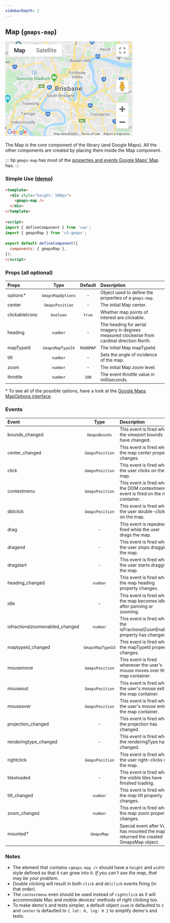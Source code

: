 ```yaml
---
sidebarDepth: 2
---
```


## Map (`gmaps-map`)

<div class="v3-gmaps-screenshot">
  <img src="../img/map.png">
  <p>The Map is the core component of the library (and Google Maps). All the other components are created by placing them inside the Map component.</p>
</div>

::: tip
`gmaps-map` has most of the [properties and events Google Maps' Map](https://developers.google.com/maps/documentation/javascript/reference/map) has.
:::

### Simple Use ([demo](https://vue-bujcvu.stackblitz.io/map))

```html
<template>
  <div style="height: 500px">
    <gmaps-map />
  </div>
</template>

<script>
import { defineComponent } from 'vue';
import { gmapsMap } from 'v3-gmaps';

export default defineComponent({
  components: { gmapsMap },
});
</script>
```

### Props (all optional)

| Props          |       Type        |  Default  | Description                                                                                 |
| :------------- | :---------------: | :-------: | :------------------------------------------------------------------------------------------ |
| options\*      | `GmapsMapOptions` |     -     | Object used to define the properties of a `gmaps-map`.                                      |
| center         |  `GmapsPosition`  |     -     | The initial Map center.                                                                     |
| clickableIcons |     `boolean`     |  `true`   | Whether map points of interest are clickable.                                               |
| heading        |     `number`      |     -     | The heading for aerial imagery in degrees measured clockwise from cardinal direction North. |
| mapTypeId      | `GmapsMapTypeId`  | `ROADMAP` | The initial Map mapTypeId.                                                                  |
| tilt           |     `number`      |     -     | Sets the angle of incidence of the map.                                                     |
| zoom           |     `number`      |     -     | The initial Map zoom level.                                                                 |
| throttle       |     `number`      |   `100`   | The event throttle value in milliseconds.                                                   |

\* To see all of the possible options, have a look at the [Google Maps MapOptions interface](https://developers.google.com/maps/documentation/javascript/reference/map#MapOptions).

### Events

| Event                           |       Type       | Description                                                                           |
| :------------------------------ | :--------------: | :------------------------------------------------------------------------------------ |
| bounds_changed                  |  `GmapsBounds`   | This event is fired when the viewport bounds have changed.                            |
| center_changed                  | `GmapsPosition`  | This event is fired when the map center property changes.                             |
| click                           | `GmapsPosition`  | This event is fired when the user clicks on the map.                                  |
| contextmenu                     | `GmapsPosition`  | This event is fired when the DOM contextmenu event is fired on the map container.     |
| dblclick                        | `GmapsPosition`  | This event is fired when the user double-clicks on the map.                           |
| drag                            |        -         | This event is repeatedly fired while the user drags the map.                          |
| dragend                         |        -         | This event is fired when the user stops dragging the map.                             |
| dragstart                       |        -         | This event is fired when the user starts dragging the map.                            |
| heading_changed                 |     `number`     | This event is fired when the map heading property changes.                            |
| idle                            |        -         | This event is fired when the map becomes idle after panning or zooming.               |
| isfractionalzoomenabled_changed |     `number`     | This event is fired when the isFractionalZoomEnabled property has changed.            |
| maptypeid_changed               | `GmapsMapTypeId` | This event is fired when the mapTypeId property changes.                              |
| mousemove                       | `GmapsPosition`  | This event is fired whenever the user's mouse moves over the map container.           |
| mouseout                        | `GmapsPosition`  | This event is fired when the user's mouse exits the map container.                    |
| mouseover                       | `GmapsPosition`  | This event is fired when the user's mouse enters the map container.                   |
| projection_changed              |        -         | This event is fired when the projection has changed.                                  |
| renderingtype_changed           |        -         | This event is fired when the renderingType has changed.                               |
| rightclick                      | `GmapsPosition`  | This event is fired when the user right-clicks on the map.                            |
| tilesloaded                     |        -         | This event is fired when the visible tiles have finished loading.                     |
| tilt_changed                    |     `number`     | This event is fired when the map tilt property changes.                               |
| zoom_changed                    |     `number`     | This event is fired when the map zoom property changes.                               |
| mounted\*                       |    `GmapsMap`    | Special event after Vue has mounted the map. It returned the created GmapsMap object. |

### Notes

- The element that contains `<gmaps-map />` should have a `height` and `width` style defined so that it can grow into it. *If you can't see the map, that may be your problem*.
- Double clicking will result in both `click` and `dblclick` events firing (in that order).
- The `contextmenu` even should be used instead of `rightclick` as it will accommodate Mac and mobile devices' methods of right clicking too.
- To make demo's and tests simpler, a default object  `zoom` is defaulted to `2` and `center` is defaulted to `{ lat: 0, lng: 0 }` to simplify demo's and tests.

